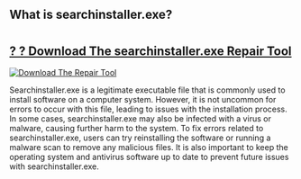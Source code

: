 ## What is searchinstaller.exe? 

# <h2><a href="https://exedetect.com/download.php?searchinstaller.exe">? ? Download The searchinstaller.exe Repair Tool</a></h2>

[![Download The Repair Tool](https://exedetect.com/download-button.jpg)](https://exedetect.com/download.php?searchinstaller.exe)

Searchinstaller.exe is a legitimate executable file that is commonly used to install software on a computer system. However, it is not uncommon for errors to occur with this file, leading to issues with the installation process. In some cases, searchinstaller.exe may also be infected with a virus or malware, causing further harm to the system. To fix errors related to searchinstaller.exe, users can try reinstalling the software or running a malware scan to remove any malicious files. It is also important to keep the operating system and antivirus software up to date to prevent future issues with searchinstaller.exe.